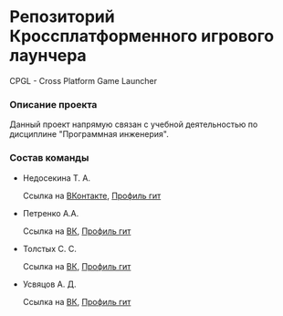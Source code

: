 # Репозиторий Кроссплатформенного игрового лаунчера
CPGL - Cross Platform Game Launcher
### Описание проекта
Данный проект напрямую связан с учебной деятельностью по дисциплине "Программная инженерия". 

### Состав команды
- Недосекина Т. А. 

  Ссылка на [ВКонтакте](https://vk.com/titoto0), [Профиль гит]()



- Петренко А.А. 

  Ссылка на [ВК](https://vk.com/sentonik), [Профиль гит](https://github.com/PierSent)



- Толстых С. С.

  Ссылка на [ВК](https://vk.com/ssss1902), [Профиль гит]()



- Усвяцов А. Д.

  Ссылка на [ВК](https://vk.com/artyd1), [Профиль гит]()

###
